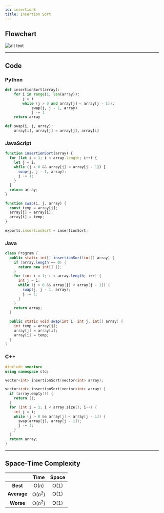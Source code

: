 ```yaml
---
id: insertionS
title: Insertion Sort
---
```


## Flowchart

![alt text][img]

[img]: /img/Insertion-S-Optimized.png 'Insertion Sort Flowchart!'

---

## Code

### Python

```python
def insertionSort(array):
    for i in range(1, len(array)):
		j = i
		while (j > 0 and array[j] < array[j - 1]):
			swap(j, j - 1, array)
			j -= 1
	return array
			
def swap(i, j, array):
	array[i], array[j] = array[j], array[i]
```

### JavaScript

```javascript
function insertionSort(array) {
  for (let i = 1; i < array.length; i++) {
    let j = i;
    while (j > 0 && array[j] < array[j - 1]) {
      swap(j, j - 1, array);
      j -= 1;
    }
  }
  return array;
}
​
function swap(i, j, array) {
  const temp = array[j];
  array[j] = array[i];
  array[i] = temp;
}
​
exports.insertionSort = insertionSort;
```

### Java

```java
class Program {
  public static int[] insertionSort(int[] array) {
    if (array.length == 0) {
      return new int[] {};
    }
    for (int i = 1; i < array.length; i++) {
      int j = i;
      while (j > 0 && array[j] < array[j - 1]) {
        swap(j, j - 1, array);
        j -= 1;
      }
    }
    return array;
  }
​
  public static void swap(int i, int j, int[] array) {
    int temp = array[j];
    array[j] = array[i];
    array[i] = temp;
  }
}
```

### C++

```cpp
#include <vector>
using namespace std;

vector<int> insertionSort(vector<int> array);

vector<int> insertionSort(vector<int> array) {
  if (array.empty()) {
    return {};
  }
  for (int i = 1; i < array.size(); i++) {
    int j = i;
    while (j > 0 && array[j] < array[j - 1]) {
      swap(array[j], array[j - 1]);
      j -= 1;
    }
  }
  return array;
}
```
---

## Space-Time Complexity

| | Time | Space |
|:---:|:---:|:---:|
|**Best**| O(*n*) | O(1) |
|**Average**| O(*n*<sup>2</sup>) | O(1) |
|**Worse**| O(*n*<sup>2</sup>) | O(1) |